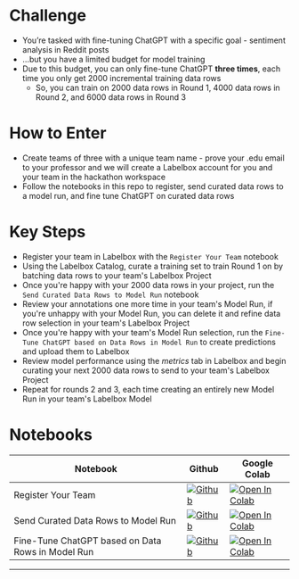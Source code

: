 # Challenge

  - You’re tasked with fine-tuning ChatGPT with a specific goal - sentiment analysis in Reddit posts
  - …but you have a limited budget for model training 
  - Due to this budget, you can only fine-tune ChatGPT **three times**, each time you only get 2000 incremental training data rows
    - So, you can train on 2000 data rows in Round 1, 4000 data rows in Round 2, and 6000 data rows in Round 3
    

# How to Enter

  - Create teams of three with a unique team name - prove your .edu email to your professor and we will create a Labelbox account for you and your team in the hackathon workspace
  - Follow the notebooks in this repo to register, send curated data rows to a model run, and fine tune ChatGPT on curated data rows
  
# Key Steps
  - Register your team in Labelbox with the `Register Your Team` notebook
  - Using the Labelbox Catalog, curate a training set to train Round 1 on by batching data rows to your team's Labelbox Project
  - Once you're happy with your 2000 data rows in your project, run the `Send Curated Data Rows to Model Run` notebook
  - Review your annotations one more time in your team's Model Run, if you're unhappy with your Model Run, you can delete it and refine data row selection in your team's Labelbox Project
  - Once you're happy with your team's Model Run selection, run the `Fine-Tune ChatGPT based on Data Rows in Model Run` to create predictions and upload them to Labelbox
  - Review model performance using the _metrics_ tab in Labelbox and begin curating your next 2000 data rows to send to your team's Labelbox Project
  - Repeat for rounds 2 and 3, each time creating an entirely new Model Run in your team's Labelbox Model

# Notebooks

|            Notebook            |  Github  |    Google Colab   |
| ------------------------------ | -------- | ----------------- |
| Register Your Team            | [![Github](https://img.shields.io/badge/GitHub-100000?logo=github&logoColor=white)](notebooks/register.ipynb)  | [![Open In Colab](https://colab.research.google.com/assets/colab-badge.svg)](https://colab.research.google.com/drive/1lKEENBtcj4vVzuWmYtX_qaRplbxI9TGf) |
| Send Curated Data Rows to Model Run        | [![Github](https://img.shields.io/badge/GitHub-100000?logo=github&logoColor=white)](notebooks/model-run.ipynb)  | [![Open In Colab](https://colab.research.google.com/assets/colab-badge.svg)](https://colab.research.google.com/drive/1JHlGlkLlVeL0mXmBrpp9z423vkdTYr5W) |
| Fine-Tune ChatGPT based on Data Rows in Model Run     | [![Github](https://img.shields.io/badge/GitHub-100000?logo=github&logoColor=white)](notebooks/fine-tune.ipynb)  | [![Open In Colab](https://colab.research.google.com/assets/colab-badge.svg)](https://colab.research.google.com/drive/1Vg-D0b3Jif8oBW4LF4ksVdnLA4JpshfP) |
------
    
  
